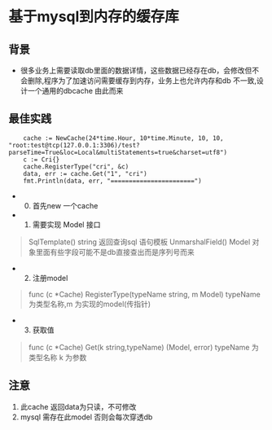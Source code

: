 # 基于mysql到内存的缓存库
## 背景
- 很多业务上需要读取db里面的数据详情，这些数据已经存在db，会修改但不会删除,程序为了加速访问需要缓存到内存，业务上也允许内存和db 不一致,设计一个通用的dbcache 由此而来


##  最佳实践
```
	cache := NewCache(24*time.Hour, 10*time.Minute, 10, 10, "root:test@tcp(127.0.0.1:3306)/test?parseTime=True&loc=Local&multiStatements=true&charset=utf8")
	c := Cri{}
	cache.RegisterType("cri", &c)
	data, err := cache.Get("1", "cri")
	fmt.Println(data, err, "=======================")
```

- 0. 首先new 一个cache

- 1. 需要实现 Model 接口
>	SqlTemplate() string  返回查询sql 语句模板 
>	UnmarshalField() Model 对象里面有些字段可能不是db直接查出而是序列号而来 
- 2. 注册model 
> func (c *Cache) RegisterType(typeName string, m Model) typeName 为类型名称,m 为实现的model(传指针)

- 3. 获取值
> func (c *Cache) Get(k string,typeName) (Model, error) typeName 为类型名称 k 为参数

## 注意
1. 此cache 返回data为只读，不可修改
2. mysql 需存在此model 否则会每次穿透db
